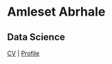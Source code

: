 # Amleset Abrhale
## Data Science
[CV](CV.htm)  |  [Profile](https://profiles.howard.edu/amleset-abrhale)

